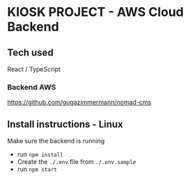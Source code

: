 # KIOSK PROJECT - AWS Cloud Backend

<!-- ![cloud](./kiosk-backend-cloud.png) -->

## Tech used

React / TypeScript

### Backend AWS

<https://github.com/gugazimmermann/nomad-cms>

## Install instructions - Linux

Make sure the backend is running

- run `npm install`
- Create the `./.env` file from `./.env.sample`
- run `npm start`
